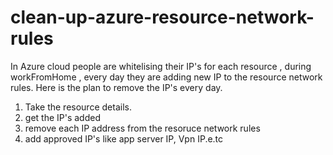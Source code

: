 # clean-up-azure-resource-network-rules
In Azure cloud people are whitelising their IP's for each resource , during workFromHome , every day they are adding new IP to the resource network rules.
Here is the plan to remove the IP's every day. 

1) Take the resource details. 
2) get the IP's added
3) remove each IP address from the resoruce network rules
4) add approved IP's like app server IP, Vpn IP.e.tc
